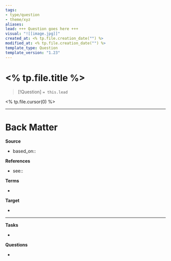 ```yaml
---
tags: 
- type/question
- theme/xyz
aliases:
lead: +++ Question goes here +++
visual: "![[image.jpg]]"
created_at: <% tp.file.creation_date("") %>
modified_at: <% tp.file.creation_date("") %>
template_type: Question
template_version: "1.23"
---
```


# <% tp.file.title %>

<!-- Detailed question from "lead"-key  in properties section -->

> [!Question]
> `= this.lead`

<% tp.file.cursor(0) %>

<!-- Answer the detailed question  -->



---
# Back Matter

**Source**
<!-- Always keep a link to the source- --> 
- based_on::

**References**
<!-- Links to pages not referenced in the content. 
- see:: [[related note]] and <why you made this connection> -->
- see:: 

**Terms**
<!-- Links to definition pages. -->
- 

**Target**
<!-- Link to project note or externaly published content. -->
- 
---
**Tasks**
<!-- What remains to be done with this note? --> 
- 

**Questions**
<!-- What remains for you to consider? --> 
- 
